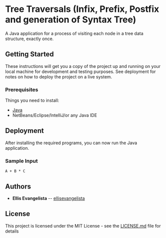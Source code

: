 # Tree Traversals (Infix, Prefix, Postfix and generation of Syntax Tree)
A Java application for a process of visiting each node in a tree data structure, exactly once.

## Getting Started
These instructions will get you a copy of the project up and running on your local machine for development and testing purposes. See deployment for notes on how to deploy the project on a live system.

### Prerequisites
Things you need to install:
* [Java](https://java.com/en/download/)
* NetBeans/Eclipse/IntelliJ/or any Java IDE

## Deployment
After installing the required programs, you can now run the Java application.

### Sample Input
```
A + B * C
```
## Authors
* **Ellis Evangelista** -- [ellisevangelista](https://github.com/ellisevangelista)

## License
This project is licensed under the MIT License - see the [LICENSE.md](LICENSE.md) file for details
